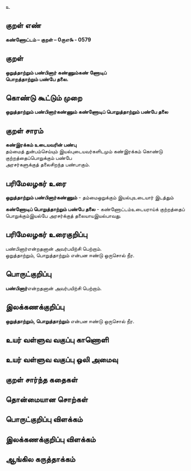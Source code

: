 உ

## குறள் எண் 

**கண்ணோட்டம் – குறள் – 0ருஎ௯ - 0579**  

## குறள் 

**ஒறுத்தாற்றும் பண்பினார் கண்ணும்கண் ணோடிப்  
பொறத்தாற்றும் பண்பே தலை.**  

## கொண்டு கூட்டும் முறை

**ஒறுத்தாற்றும் பண்பினார்கண்ணும் கண்ணோடிப் பொறுத்தாற்றும் பண்பே தலை**

## குறள் சாரம் 

**கண்இரக்கம் உடையவரின் பண்பு**  
தம்மைத் துன்பம்செய்யும் இயல்புடையவர்களிடமும் கண்இரக்கம் கொண்டு குற்றத்தைப்பொறுக்கும் பண்பே  
அரசர்களுக்குத் தலைசிறந்த பண்பாகும்.  

## பரிமேலழகர் உரை

**ஒறுத்தாற்றும் பண்பினார்கண்ணும்** - தம்மைஒறுக்கும் இயல்புஉடையார் இடத்தும்  

**கண்ணோடிப் பொறுத்தாற்றும் பண்பே தலை** - கண்ணோட்டம்உடையராய்க் குற்றத்தைப் பொறுக்கும்இயல்பே அரசர்க்குத் தலையாயஇயல்பாவது. 

## பரிமேலழகர் உரைகுறிப்பு   

பண்பினார்என்றதனான் அவர்பயிற்சி பெற்றாம்.  
ஒறுத்தாற்றும், பொறுத்தாற்றும் என்பன ஈண்டு ஒருசொல் நீர.    

## பொருட்குறிப்பு 

**பண்பினார்**என்றதனான் அவர்பயிற்சி பெற்றாம்.  
 
## இலக்கணக்குறிப்பு  

**ஒறுத்தாற்றும், பொறுத்தாற்றும்** என்பன ஈண்டு ஒருசொல் நீர.   

## உயர் வள்ளுவ வகுப்பு காணொளி


## உயர் வள்ளுவ வகுப்பு ஒலி அமைவு 

 
## குறள் சார்ந்த கதைகள் 


## தொன்மையான சொற்கள்


## பொருட்குறிப்பு விளக்கம்


## இலக்கணக்குறிப்பு விளக்கம்


## ஆங்கில கருத்தாக்கம் 


